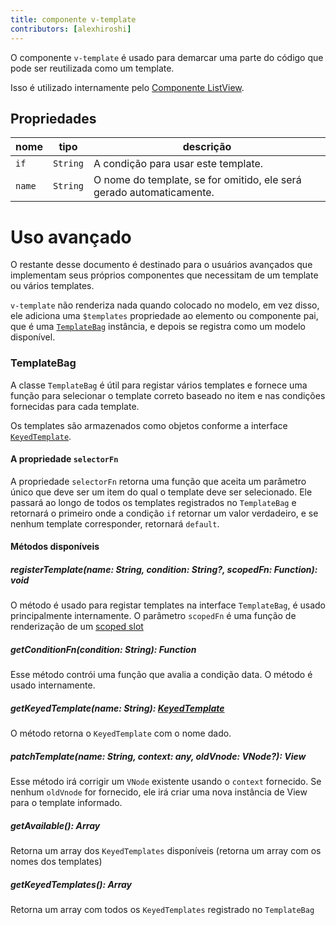 ```yaml
---
title: componente v-template
contributors: [alexhiroshi]
---
```


O componente `v-template` é usado para demarcar uma parte do código que pode ser reutilizada como um template.

Isso é utilizado internamente pelo [Componente ListView](/pt-BR/docs/elements/components/list-view).

## Propriedades

| nome   | tipo     | descrição                                                            |
| ------ | -------- | -------------------------------------------------------------------- |
| `if`   | `String` | A condição para usar este template.                                  |
| `name` | `String` | O nome do template, se for omitido, ele será gerado automaticamente. |

# Uso avançado

O restante desse documento é destinado para o usuários avançados que implementam seus próprios componentes que necessitam de um template ou vários templates.

`v-template` não renderiza nada quando colocado no modelo, em vez disso, ele adiciona uma `$templates` propriedade ao elemento ou componente pai, que é uma [`TemplateBag`](https://github.com/nativescript-vue/nativescript-vue/blob/master/platform/nativescript/runtime/components/v-template.js#L36) instância, e depois se registra como um modelo disponível.

### TemplateBag

A classe `TemplateBag` é útil para registar vários templates e fornece uma função para selecionar o template correto baseado no item e nas condições fornecidas para cada template.

Os templates são armazenados como objetos conforme a interface [`KeyedTemplate`](https://docs.nativescript.org/api-reference/interfaces/_ui_core_view_.keyedtemplate).

#### A propriedade `selectorFn`

A propriedade `selectorFn` retorna uma função que aceita um parâmetro único que deve ser um item do qual o template deve ser selecionado. Ele passará ao longo de todos os templates registrados no `TemplateBag` e retornará o primeiro onde a condição `if` retornar um valor verdadeiro, e se nenhum template corresponder, retornará `default`.

#### Métodos disponíveis

##### registerTemplate(name: String, condition: String?, scopedFn: Function): void

O método é usado para registar templates na interface `TemplateBag`, é usado principalmente internamente. O parâmetro `scopedFn` é uma função de renderização de um [scoped slot](https://vuejs.org/v2/guide/components.html#Scoped-Slots)

##### getConditionFn(condition: String): Function

Esse método contrói uma função que avalia a condição data. O método é usado internamente.

##### getKeyedTemplate(name: String): [KeyedTemplate](https://docs.nativescript.org/api-reference/interfaces/_ui_core_view_.keyedtemplate)

O método retorna o `KeyedTemplate` com o nome dado.

##### patchTemplate(name: String, context: any, oldVnode: VNode?): View

Esse método irá corrigir um `VNode` existente usando o `context` fornecido. Se nenhum `oldVnode` for fornecido, ele irá criar uma nova instância de View para o template informado.

##### getAvailable(): Array<String>

Retorna um array dos `KeyedTemplates` disponíveis (retorna um array com os nomes dos templates)

##### getKeyedTemplates(): Array<KeyedTemplate>

Retorna um array com todos os `KeyedTemplates` registrado no `TemplateBag`
